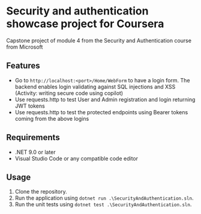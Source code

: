 # Security and authentication showcase project for Coursera
Capstone project of module 4 from the Security and Authentication course from Microsoft

## Features
- Go to  `http://localhost:<port>/Home/WebForm` to have a login form. The backend enables login validating against SQL injections and XSS (Activity: writing secure code using copilot)
- Use requests.http to test User and Admin registration and login returning JWT tokens
- Use requests.http to test the protected endpoints using Bearer tokens coming from the above logins

## Requirements
- .NET 9.0 or later
- Visual Studio Code or any compatible code editor

## Usage
1. Clone the repository.
2. Run the application using `dotnet run .\SecurityAndAuthentication.sln`.
3. Run the unit tests using `dotnet test .\SecurityAndAuthentication.sln`.

